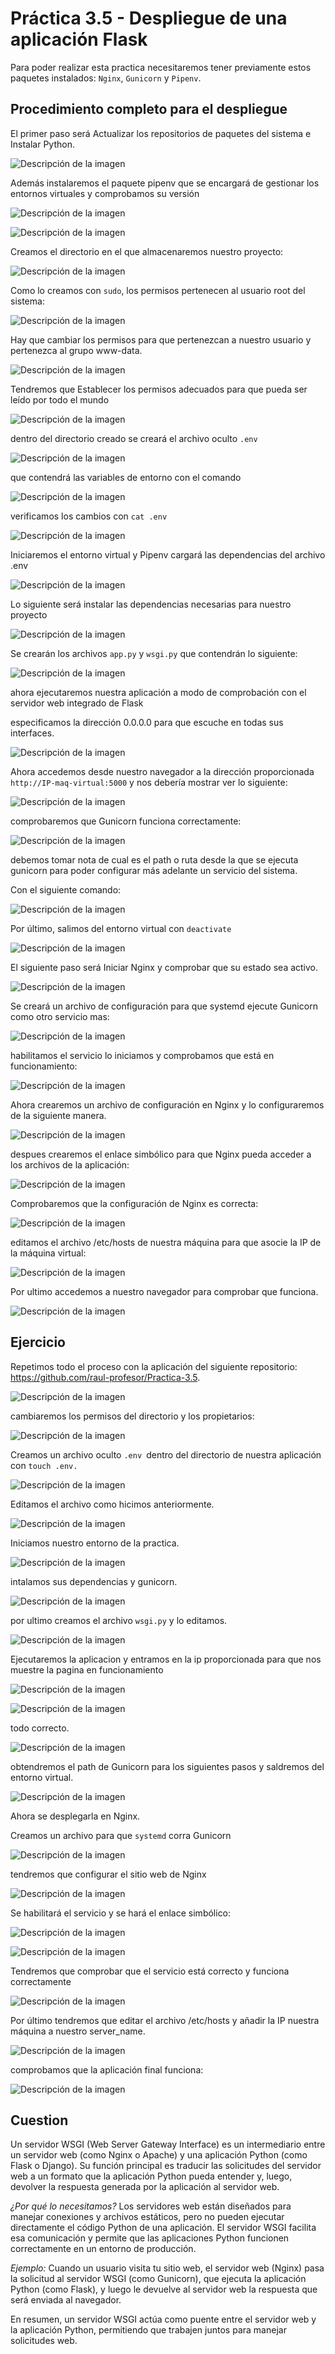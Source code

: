 # **Práctica 3.5 - Despliegue de una aplicación Flask**

Para poder realizar esta practica necesitaremos tener previamente estos paquetes instalados: `Nginx`, `Gunicorn` y `Pipenv`.

## Procedimiento completo para el despliegue

El primer paso será Actualizar los repositorios de paquetes del sistema e Instalar Python.

![Descripción de la imagen](images/152.png)

Además instalaremos el paquete pipenv que se encargará de gestionar los entornos virtuales y comprobamos su versión

![Descripción de la imagen](images/153.png)

![Descripción de la imagen](images/154.png)

Creamos el directorio en el que almacenaremos nuestro proyecto:

![Descripción de la imagen](images/155.png)

Como lo creamos con `sudo`, los permisos pertenecen al usuario root del sistema:

![Descripción de la imagen](images/156.png)

Hay que cambiar los permisos para que pertenezcan a nuestro usuario y pertenezca al grupo www-data.

![Descripción de la imagen](images/157.png)

Tendremos que Establecer los permisos adecuados para que pueda ser leído por todo el mundo

![Descripción de la imagen](images/158.png)

dentro del directorio creado se creará el archivo oculto `.env`

![Descripción de la imagen](images/159.png)

que contendrá las variables de entorno con el comando

![Descripción de la imagen](images/160.png)

verificamos los cambios con `cat .env`

![Descripción de la imagen](images/161.png)

Iniciaremos el entorno virtual y Pipenv cargará las dependencias del archivo .env

![Descripción de la imagen](images/162.png)

Lo siguiente será instalar las dependencias necesarias para nuestro proyecto

![Descripción de la imagen](images/163.png)

Se crearán los archivos `app.py` y `wsgi.py`  que contendrán lo siguiente:

![Descripción de la imagen](images/164.png)

ahora ejecutaremos nuestra aplicación a modo de comprobación con el servidor web integrado de Flask

especificamos la dirección 0.0.0.0 para que escuche en todas sus interfaces.

![Descripción de la imagen](images/165.png)

Ahora accedemos desde nuestro navegador a la dirección proporcionada `http://IP-maq-virtual:5000` y nos debería mostrar ver lo siguiente:

![Descripción de la imagen](images/166.png)

comprobaremos que Gunicorn funciona correctamente:

![Descripción de la imagen](images/167.png)

debemos tomar nota de cual es el path o ruta desde la que se ejecuta gunicorn para poder configurar más adelante un servicio del sistema. 

Con el siguiente comando:

![Descripción de la imagen](images/168.png)

Por último, salimos del entorno virtual con `deactivate`

![Descripción de la imagen](images/169.png)

El siguiente paso será Iniciar Nginx y comprobar que su estado sea activo.

![Descripción de la imagen](images/170.png)

Se creará un archivo de configuración para que systemd ejecute Gunicorn como otro servicio mas:

![Descripción de la imagen](images/171.png)

habilitamos el servicio lo iniciamos y comprobamos que está en funcionamiento:

![Descripción de la imagen](images/172.png)

Ahora crearemos un archivo de configuración en Nginx y lo configuraremos de la siguiente manera.

![Descripción de la imagen](images/173.png)

despues crearemos el enlace simbólico para que Nginx pueda acceder a los archivos de la aplicación:

![Descripción de la imagen](images/174.png)

Comprobaremos que la configuración de Nginx es correcta:

![Descripción de la imagen](images/175.png)

editamos el archivo /etc/hosts de nuestra máquina para que asocie la IP de la máquina virtual:

![Descripción de la imagen](images/176.png)

Por ultimo accedemos a nuestro navegador para comprobar que funciona.

![Descripción de la imagen](images/177.png)

## Ejercicio

Repetimos todo el proceso con la aplicación del siguiente repositorio: https://github.com/raul-profesor/Practica-3.5.

![Descripción de la imagen](images/178.png)

cambiaremos los permisos del directorio y los propietarios:

![Descripción de la imagen](images/179.png)

Creamos un archivo oculto `.env `dentro del directorio de nuestra aplicación con `touch .env.`

![Descripción de la imagen](images/180.png)

Editamos el archivo como hicimos anteriormente.

![Descripción de la imagen](images/181.png)

Iniciamos nuestro entorno de la practica.

![Descripción de la imagen](images/182.png)

intalamos sus dependencias y gunicorn.

![Descripción de la imagen](images/183.png)

por ultimo creamos el archivo `wsgi.py` y lo editamos.

![Descripción de la imagen](images/184.png)

Ejecutaremos la aplicacion y entramos en la ip proporcionada para que nos muestre la pagina en funcionamiento

![Descripción de la imagen](images/185.png)

![Descripción de la imagen](images/186.png)

todo correcto.

![Descripción de la imagen](images/187.png)

obtendremos el path de Gunicorn para los siguientes pasos y saldremos del entorno virtual.

![Descripción de la imagen](images/188.png)

Ahora se desplegarla en Nginx.

Creamos un archivo para que `systemd` corra Gunicorn

![Descripción de la imagen](images/189.png)

tendremos que configurar el sitio web de Nginx

![Descripción de la imagen](images/190.png)

Se habilitará el servicio y se hará el enlace simbólico:

![Descripción de la imagen](images/191.png)

![Descripción de la imagen](images/192.png)

Tendremos que comprobar que el servicio está correcto y funciona correctamente

![Descripción de la imagen](images/193.png)

Por último tendremos que editar el archivo /etc/hosts y añadir la IP nuestra máquina a nuestro server_name.

![Descripción de la imagen](images/194.png)

comprobamos que la aplicación final funciona: 

![Descripción de la imagen](images/195.png)

## Cuestion

Un servidor WSGI (Web Server Gateway Interface) es un intermediario entre un servidor web (como Nginx o Apache) y una aplicación Python (como Flask o Django). Su función principal es traducir las solicitudes del servidor web a un formato que la aplicación Python pueda entender y, luego, devolver la respuesta generada por la aplicación al servidor web.

*¿Por qué lo necesitamos?*
Los servidores web están diseñados para manejar conexiones y archivos estáticos, pero no pueden ejecutar directamente el código Python de una aplicación. El servidor WSGI facilita esa comunicación y permite que las aplicaciones Python funcionen correctamente en un entorno de producción.

*Ejemplo:*
Cuando un usuario visita tu sitio web, el servidor web (Nginx) pasa la solicitud al servidor WSGI (como Gunicorn), que ejecuta la aplicación Python (como Flask), y luego le devuelve al servidor web la respuesta que será enviada al navegador.

En resumen, un servidor WSGI actúa como puente entre el servidor web y la aplicación Python, permitiendo que trabajen juntos para manejar solicitudes web.
















